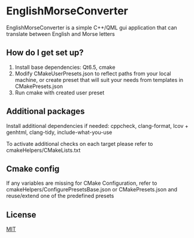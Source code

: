 # EnglishMorseConverter #

EnglishMorseConverter is a simple C++/QML gui application that can translate between English and Morse letters

## How do I get set up? ##
1. Install base dependencies: Qt6.5, cmake
2. Modify CMakeUserPresets.json to reflect paths from your local machine, or create preset that will suit your needs from templates in CMakePresets.json
3. Run cmake with created user preset

## Additional packages ##
Install additional dependencies if needed: cppcheck, clang-format, lcov + genhtml, clang-tidy, include-what-you-use

To activate additional checks on each target please refer to cmakeHelpers/CMakeLists.txt

## Cmake config ##
If any variables are missing for CMake Configuration, refer to cmakeHelpers/ConfigurePresetsBase.json or CMakePresets.json and reuse/extend one of the predefined presets

## License

[MIT](https://choosealicense.com/licenses/mit/)